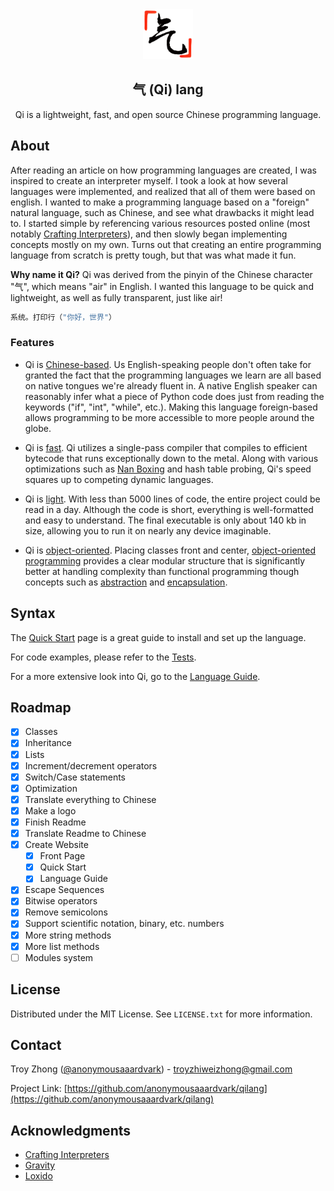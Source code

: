 <div align="center">
  <a href="https://github.com/anonymousaaardvark/qilang">
    <img src="assets/images/logo_transp.png" alt="logo" width="80" height="80">
  </a>
</div>

<h2 align="center">气 (Qi) lang</h2>

  <p align="center">
    Qi is a lightweight, fast, and open source Chinese programming language.
    <br />
  </p>

<!-- ABOUT THE PROJECT -->
## About

After reading an article on how programming languages are created, I was inspired to create an interpreter myself. I took a look at how several languages were implemented, and realized that all of them were based on english. I wanted to make a programming language based on a "foreign" natural language, such as Chinese, and see what drawbacks it might lead to. I started simple by referencing various resources posted online (most notably [Crafting Interpreters](https://github.com/munificent/craftinginterpreters/)), and then slowly began implementing concepts mostly on my own. Turns out that creating an entire programming language from scratch is pretty tough, but that was what made it fun.

**Why name it Qi?** Qi was derived from the pinyin of the Chinese character "气", which means "air" in English. I wanted this language to be quick and lightweight, as well as fully transparent, just like air! 
```c
系统。打印行（"你好，世界"）
```
### Features
- Qi is <ins>Chinese-based</ins>. Us English-speaking people don't often take for granted the fact that the programming languages we learn are all based on native tongues we're already fluent in. A native English speaker can reasonably infer what a piece of Python code does just from reading the keywords ("if", "int", "while", etc.). Making this language foreign-based allows programming to be more accessible to more people around the globe.


- Qi is <ins>fast</ins>. Qi utilizes a single-pass compiler that compiles to efficient bytecode that runs exceptionally down to the metal. Along with various optimizations such as [Nan Boxing](https://sean.cm/a/nan-boxing) and hash table probing, Qi's speed squares up to competing dynamic languages.



- Qi is <ins>light</ins>. With less than 5000 lines of code, the entire project could be read in a day. Although the code is short, everything is well-formatted and easy to understand. The final executable is only about 140 kb in size, allowing you to run it on nearly any device imaginable.


- Qi is <ins>object-oriented</ins>. Placing classes front and center, [object-oriented programming](https://en.wikipedia.org/wiki/Object-oriented_programming) provides a clear modular structure that is significantly better at handling complexity than functional programming though concepts such as [abstraction](https://en.wikipedia.org/wiki/Abstraction_principle_(computer_programming)) and [encapsulation](https://en.wikipedia.org/wiki/Encapsulation_(computer_programming)).

## Syntax

The [Quick Start](quick_start.md) page is a great guide to install and set up the language.

For code examples, please refer to the [Tests](unit_tests.md).

For a more extensive look into Qi, go to the [Language Guide](syntax.md).




<!-- ROADMAP -->
## Roadmap

- [x] Classes
- [x] Inheritance
- [x] Lists
- [x] Increment/decrement operators
- [x] Switch/Case statements
- [x] Optimization
- [x] Translate everything to Chinese
- [x] Make a logo
- [x] Finish Readme
- [x] Translate Readme to Chinese
- [x] Create Website
  - [x] Front Page 
  - [x] Quick Start
  - [x] Language Guide
- [x] Escape Sequences
- [x] Bitwise operators
- [x] Remove semicolons
- [x] Support scientific notation, binary, etc. numbers
- [x] More string methods
- [x] More list methods
- [ ] Modules system

<!-- LICENSE -->
## License

Distributed under the MIT License. See `LICENSE.txt` for more information.



<!-- CONTACT -->
## Contact

Troy Zhong ([@anonymousaaardvark](https://github.com/anonymousaaardvark)) - troyzhiweizhong@gmail.com

Project Link: [https://github.com/anonymousaaardvark/qilang](https://github.com/anonymousaaardvark/qilang)



<!-- ACKNOWLEDGMENTS -->
## Acknowledgments

* [Crafting Interpreters](https://craftinginterpreters.com/)
* [Gravity](https://github.com/marcobambini/gravity)
* [Loxido](https://github.com/ceronman/loxido)

<!-- MARKDOWN LINKS & IMAGES -->
<!-- https://www.markdownguide.org/basic-syntax/#reference-style-links -->
[loc-shield]: https://img.shields.io/tokei/lines/github/anonymousaaardvark/qilang?style=for-the-badge
[loc-url]: https://github.com/anonymousaaardvark/qilang
[last-commit-shield]: https://img.shields.io/github/last-commit/anonymousaaardvark/qilang?style=for-the-badge
[last-commit-url]: https://github.com/anonymousaaardvark/qilang
[commit-activity-shield]: https://img.shields.io/github/commit-activity/m/anonymousaaardvark/qilang?style=for-the-badge
[commit-activity-url]: https://github.com/anonymousaaardvark/qilang
[license-shield]: https://img.shields.io/github/license/anonymousaaardvark/qilang?style=for-the-badge
[license-url]: https://github.com/anonymousaaardvark/qilang
[website-shield]: https://img.shields.io/website?down_color=lightgrey&down_message=offline&style=for-the-badge&up_color=blue&up_message=online&url=https%3A%2F%2Fqilang.tk
[website-url]: https://qilang.tk
[size-shield]: https://img.shields.io/github/repo-size/anonymousaaardvark/qilang?style=for-the-badge
[size-url]: https://github.com/anonymousaaardvark/qilang
[background-img]: assets/images/background.jpeg